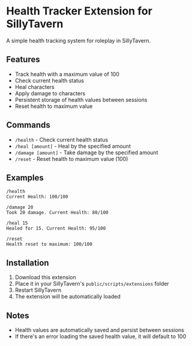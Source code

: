 # Health Tracker Extension for SillyTavern

A simple health tracking system for roleplay in SillyTavern.

## Features

- Track health with a maximum value of 100
- Check current health status
- Heal characters
- Apply damage to characters
- Persistent storage of health values between sessions
- Reset health to maximum value

## Commands

- `/health` - Check current health status
- `/heal [amount]` - Heal by the specified amount
- `/damage [amount]` - Take damage by the specified amount
- `/reset` - Reset health to maximum value (100)

## Examples

```
/health
Current Health: 100/100

/damage 20
Took 20 damage. Current Health: 80/100

/heal 15
Healed for 15. Current Health: 95/100

/reset
Health reset to maximum: 100/100
```

## Installation

1. Download this extension
2. Place it in your SillyTavern's `public/scripts/extensions` folder
3. Restart SillyTavern
4. The extension will be automatically loaded

## Notes

- Health values are automatically saved and persist between sessions
- If there's an error loading the saved health value, it will default to 100 